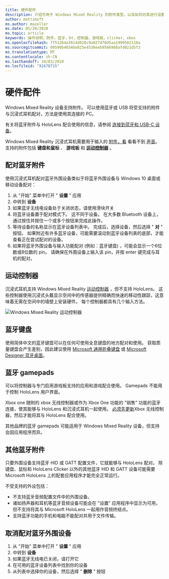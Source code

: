 ```yaml
---
title: 硬件配件
description: 介绍可用于 Windows Mixed Reality 的附件类型，以及如何对其进行设置。
author: mattzmsft
ms.author: mazeller
ms.date: 05/20/2020
ms.topic: article
keywords: 操作说明，附件，蓝牙，bt，控制器，游戏板，clicker，xbox
ms.openlocfilehash: 7f51264a3914d028c9a027d70d5aa1999582110a
ms.sourcegitcommit: 09599b4034be825e4536eeb9566968afd021d5f3
ms.translationtype: MT
ms.contentlocale: zh-CN
ms.lasthandoff: 10/03/2020
ms.locfileid: "91678715"
---
```

# <a name="hardware-accessories"></a>硬件配件

Windows Mixed Reality 设备支持附件。 可以使用蓝牙或 USB 将受支持的附件与沉浸式耳机配对，方法是使用其连接的 PC。

有关将蓝牙附件与 HoloLens 配合使用的信息，请参阅 [连接到蓝牙和 USB-C 设备](https://docs.microsoft.com/hololens/hololens-connect-devices)。

Windows Mixed Reality 沉浸式耳机需要用于输入的 [附件，看](../design/gaze-and-commit.md) 看看不到 [声音](../design/voice-input.md)。 支持的附件包括 **键盘和鼠标** 、 **游戏板** 和 **[运动控制器](../design/motion-controllers.md)** 。

## <a name="pairing-bluetooth-accessories"></a>配对蓝牙附件

使用沉浸式耳机配对蓝牙外围设备类似于将蓝牙外围设备与 Windows 10 桌面或移动设备配对：

1. 从 "开始" 菜单中打开 " **设置** " 应用
2. 中转到 **设备**
3. 如果蓝牙无线电设备处于关闭状态，请使用滑块开关
4. 将蓝牙设备置于配对模式下。 这不同于设备。 在大多数 Bluetooth 设备上，通过按住并按住一个或多个按钮来完成此操作。
5. 等待设备的名称显示在蓝牙设备列表中。 完成后，选择设备，然后选择 " **对** " 按钮。 如果附近有许多蓝牙设备，可能需要滚动到蓝牙设备列表的底部，才能查看正在尝试配对的设备。
6. 如果将蓝牙外围设备与输入功能配对 (例如：蓝牙键盘) ，可能会显示一个6位数或8位数的 pin。 请确保在外围设备上输入该 pin，并按 enter 键完成与耳机的配对。

## <a name="motion-controllers"></a>运动控制器

沉浸式耳机支持 Windows Mixed Reality [运动控制器](../design/motion-controllers.md) ，但不支持 HoloLens。 这些控制器使用沉浸式头戴显示空间中的传感器提供精确而快速的移动性跟踪，这意味着无需在空间中的墙壁上安装硬件。 每个控制器都具有几个输入方法。

![Windows Mixed Reality 运动控制器](../design/images/winmr-ck-1080x1080-350px.jpg)

## <a name="bluetooth-keyboards"></a>蓝牙键盘

使用简体中文的蓝牙键盘可以在任何可使用全息键盘的地方配对和使用。 获取质量键盘会产生差别，因此建议使用 [Microsoft 通用折叠键盘](https://www.microsoft.com/accessories/products/keyboards/universal-foldable-keyboard/gu5-00001) 或 [Microsoft Designer 蓝牙桌面](https://www.microsoft.com/accessories/products/keyboards/designer-bluetooth-desktop/7n9-00001)。

## <a name="bluetooth-gamepads"></a>蓝牙 gamepads

可以将控制器与专门启用游戏板支持的应用和游戏配合使用。 Gamepads 不能用于控制 HoloLens 用户界面。

Xbox one 随附的 xbox 无线控制器或作为 Xbox One 功能的 "销售" 功能的蓝牙连接，使其能够与 HoloLens 和沉浸式耳机一起使用。 [必须先更新](https://support.xbox.com/xbox-one/accessories/update-controller-for-stereo-headset-adapter)Xbox 无线控制器，然后才能将其与 HoloLens 配合使用。

其他品牌的蓝牙 gamepads 可能适用于 Windows Mixed Reality 设备，但支持会因应用程序而异。

## <a name="other-bluetooth-accessories"></a>其他蓝牙附件

只要外围设备支持蓝牙 HID 或 GATT 配置文件，它就能够与 HoloLens 配对。 除键盘、鼠标和 HoloLens Clicker 以外的其他蓝牙 HID 和 GATT 设备可能需要 Microsoft HoloLens 上的配套应用程序才能完全正常运行。

不受支持的外设包括：

* 不支持蓝牙音频配置文件中的外围设备。
* 诸如扬声器和耳机等蓝牙音频设备可能会在 "设置" 应用程序中显示为可用，但不支持将其与 Microsoft HoloLens 一起用作音频终结点。
* 支持蓝牙功能的手机和电脑不能配对并用于文件传输。

## <a name="unpairing-a-bluetooth-peripheral"></a>取消配对蓝牙外围设备

1. 从 "开始" 菜单中打开 " **设置** " 应用
2. 中转到 **设备**
3. 如果蓝牙无线电已关闭，请打开它
4. 在可用的蓝牙设备列表中找到你的设备
5. 从列表中选择你的设备，然后选择 " **删除** " 按钮
